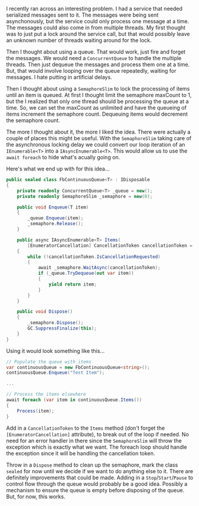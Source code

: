 ﻿---
layout: post
author: Shane Skiles
tags: [napkin, thoughts]
---

I recently ran across an interesting problem. I had a service that needed serialized
messages sent to it. The messages were being sent asynchonously, but the service could
only process one message at a time. The messages could also come in from multiple threads.
My first thought was to just put a lock around the service call, but that would possibly
leave an unknown number of threads waiting around for the lock.

Then I thought about using a queue. That would work, just fire and forget the messages.
We would need a `ConcurrentQueue` to handle the multiple threads. Then just dequeue the
messages and process them one at a time. But, that would involve looping over the 
queue repeatedly, waiting for messages. I hate putting in artificial delays.

Then I thought about using a `SemaphoreSlim` to lock the processing of items until 
an item is queued. At first I thought limit the semaphore maxCount to 1, but the I 
realized that only one thread should be processing the queue at a time. 
So, we can set the maxCount as unlimited and have the queueing of items 
increment the semaphore count. Dequeuing items would decrement the semaphore count.

The more I thought about it, the more I liked the idea. There were actually a 
couple of places this might be useful. With the `SemaphoreSlim` taking care of the 
asynchronous locking delay we could convert our loop iteration of an `IEnumerable<T>`
into a `IAsyncEnumerable<T>`. This would allow us to use the `await foreach` to
hide what's acually going on.

Here's what we end up with for this idea...

```csharp
public sealed class FbContinuousQueue<T> : IDisposable
{
    private readonly ConcurrentQueue<T> _queue = new();
    private readonly SemaphoreSlim _semaphore = new(0);

    public void Enqueue(T item)
    {
        _queue.Enqueue(item);
        _semaphore.Release();
    }

    public async IAsyncEnumerable<T> Items(
        [EnumeratorCancellation] CancellationToken cancellationToken = default)
    {
        while (!cancellationToken.IsCancellationRequested)
        {
            await _semaphore.WaitAsync(cancellationToken);
            if (_queue.TryDequeue(out var item))
            {
                yield return item;
            }
        }
    }

    public void Dispose()
    {
        _semaphore.Dispose();
        GC.SuppressFinalize(this);
    }
}
```
Using it would look something like this...
```csharp
// Populate the queue with items
var continuousQueue = new FbContinuousQueue<string>();
continuousQueue.Enqueue("Test Item");

...

// Process the items elsewhere
await foreach (var item in continuousQueue.Items())
{
    Process(item);
}
```

Add in a `CancellationToken` to the `Items` method (don't forget the 
`[EnumeratorCancellation]` attribute), to break out of the loop if needed.
No need for an error handler in there since the `SemaphoreSlim` will throw the exception
which is exactly what we want. The foreach loop should handle the exception since it will
be handling the cancellation token.

Throw in a `Dispose` method to clean up the semaphore, mark the class `sealed` for now
until we decide if we want to do anything else to it. There are definitely improvements 
that could be made. Adding in a `Stop`/`Start`/`Pause` to control flow through the queue
would probably be a good idea. Possibly a mechanism to ensure the queue is empty before
disposing of the queue. But, for now, this works.